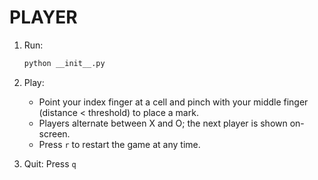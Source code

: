 # PLAYER

1. Run:
   ```bash
   python __init__.py
   ```

2. Play:
   - Point your index finger at a cell and pinch with your middle finger (distance < threshold) to place a mark.
   - Players alternate between X and O; the next player is shown on-screen.
   - Press `r` to restart the game at any time.

3. Quit: Press `q` 